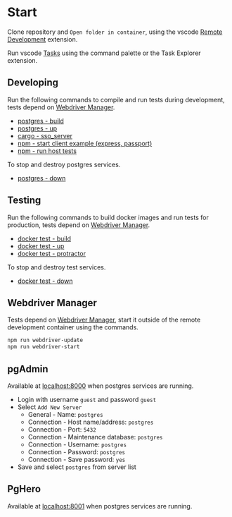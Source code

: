 # Start

Clone repository and `Open folder in container`, using the vscode [Remote Development](https://code.visualstudio.com/docs/remote/containers) extension.

Run vscode [Tasks](https://code.visualstudio.com/docs/editor/tasks) using the command palette or the Task Explorer extension.

## Developing

Run the following commands to compile and run tests during development, tests depend on [Webdriver Manager](#webdriver-manager).

-   [postgres - build](tasks.md#postgres-build)
-   [postgres - up](tasks.md#postgres-up)
-   [cargo - sso_server](tasks.md#cargo-sso_server)
-   [npm - start client example (express, passport)](tasks.md#npm-start-client-example-express-passport)
-   [npm - run host tests](tasks.md#npm-run-host-tests)

To stop and destroy postgres services.

-   [postgres - down](tasks.md#postgres-down)

## Testing

Run the following commands to build docker images and run tests for production, tests depend on [Webdriver Manager](#webdriver-manager).

-   [docker test - build](tasks.md#docker-test-build)
-   [docker test - up](tasks.md#docker-test-up)
-   [docker test - protractor](tasks.md#docker-test-protractor)

To stop and destroy test services.

-   [docker test - down](tasks.md#docker-test-down)

## Webdriver Manager

Tests depend on [Webdriver Manager](https://www.npmjs.com/package/webdriver-manager), start it outside of the remote development container using the commands.

```bash
npm run webdriver-update
npm run webdriver-start
```

## pgAdmin

Available at [localhost:8000](http://localhost:8000) when postgres services are running.

-   Login with username `guest` and password `guest`
-   Select `Add New Server`
    -   General - Name: `postgres`
    -   Connection - Host name/address: `postgres`
    -   Connection - Port: `5432`
    -   Connection - Maintenance database: `postgres`
    -   Connection - Username: `postgres`
    -   Connection - Password: `postgres`
    -   Connection - Save password: `yes`
-   Save and select `postgres` from server list

## PgHero

Available at [localhost:8001](http://localhost:8001) when postgres services are running.
